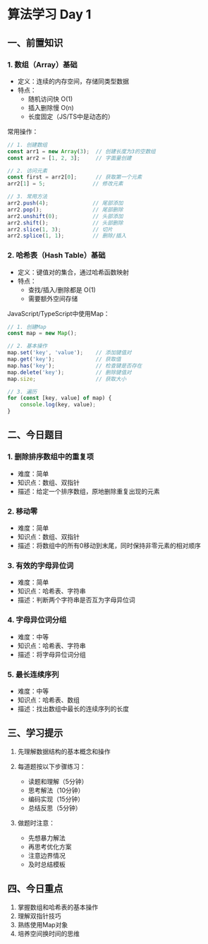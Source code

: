# 算法学习 Day 1

## 一、前置知识

### 1. 数组（Array）基础
- 定义：连续的内存空间，存储同类型数据
- 特点：
  * 随机访问快 O(1)
  * 插入删除慢 O(n)
  * 长度固定（JS/TS中是动态的）

常用操作：
```typescript
// 1. 创建数组
const arr1 = new Array(3);  // 创建长度为3的空数组
const arr2 = [1, 2, 3];     // 字面量创建

// 2. 访问元素
const first = arr2[0];      // 获取第一个元素
arr2[1] = 5;               // 修改元素

// 3. 常用方法
arr2.push(4);              // 尾部添加
arr2.pop();                // 尾部删除
arr2.unshift(0);           // 头部添加
arr2.shift();              // 头部删除
arr2.slice(1, 3);          // 切片
arr2.splice(1, 1);         // 删除/插入
```

### 2. 哈希表（Hash Table）基础
- 定义：键值对的集合，通过哈希函数映射
- 特点：
  * 查找/插入/删除都是 O(1)
  * 需要额外空间存储

JavaScript/TypeScript中使用Map：
```typescript
// 1. 创建Map
const map = new Map();

// 2. 基本操作
map.set('key', 'value');    // 添加键值对
map.get('key');             // 获取值
map.has('key');             // 检查键是否存在
map.delete('key');          // 删除键值对
map.size;                   // 获取大小

// 3. 遍历
for (const [key, value] of map) {
    console.log(key, value);
}
```

## 二、今日题目

### 1. 删除排序数组中的重复项
- 难度：简单
- 知识点：数组、双指针
- 描述：给定一个排序数组，原地删除重复出现的元素

### 2. 移动零
- 难度：简单
- 知识点：数组、双指针
- 描述：将数组中的所有0移动到末尾，同时保持非零元素的相对顺序

### 3. 有效的字母异位词
- 难度：简单
- 知识点：哈希表、字符串
- 描述：判断两个字符串是否互为字母异位词

### 4. 字母异位词分组
- 难度：中等
- 知识点：哈希表、字符串
- 描述：将字母异位词分组

### 5. 最长连续序列
- 难度：中等
- 知识点：哈希表、数组
- 描述：找出数组中最长的连续序列的长度

## 三、学习提示

1. 先理解数据结构的基本概念和操作
2. 每道题按以下步骤练习：
   - 读题和理解（5分钟）
   - 思考解法（10分钟）
   - 编码实现（15分钟）
   - 总结反思（5分钟）

3. 做题时注意：
   - 先想暴力解法
   - 再思考优化方案
   - 注意边界情况
   - 及时总结模板

## 四、今日重点
1. 掌握数组和哈希表的基本操作
2. 理解双指针技巧
3. 熟练使用Map对象
4. 培养空间换时间的思维
